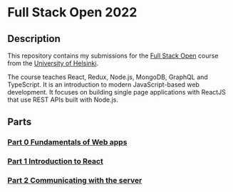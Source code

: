 # Full Stack Open 2022

## Description

This repository contains my submissions for the [Full Stack Open](https://fullstackopen.com/en/) course from the [University of Helsinki](https://www.helsinki.fi/en).

The course teaches React, Redux, Node.js, MongoDB, GraphQL and TypeScript. It is an introduction to modern JavaScript-based web development. It focuses on building single page applications with ReactJS that use REST APIs built with Node.js.

## Parts

### [Part 0 Fundamentals of Web apps](./part0/)

### [Part 1 Introduction to React](./part1/)

### [Part 2 Communicating with the server](./part2/)
